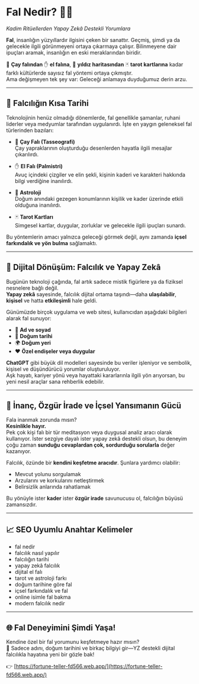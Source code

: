 # Fal Nedir? 🔮✨  
*Kadim Ritüellerden Yapay Zekâ Destekli Yorumlara*

**Fal**, insanlığın yüzyıllardır ilgisini çeken bir sanattır. Geçmiş, şimdi ya da gelecekle ilgili görünmeyeni ortaya çıkarmaya çalışır. Bilinmeyene dair ipuçları aramak, insanlığın en eski meraklarından biridir.

🍵 **Çay falından** ✋ **el falına**, 🌌 **yıldız haritasından** 🃏 **tarot kartlarına** kadar farklı kültürlerde sayısız fal yöntemi ortaya çıkmıştır.  
Ama değişmeyen tek şey var: Geleceği anlamaya duyduğumuz derin arzu.

---

## 🌿 Falcılığın Kısa Tarihi

Teknolojinin henüz olmadığı dönemlerde, fal genellikle şamanlar, ruhani liderler veya medyumlar tarafından uygulanırdı. İşte en yaygın geleneksel fal türlerinden bazıları:

- 🍵 **Çay Falı (Tasseografi)**  
  Çay yapraklarının oluşturduğu desenlerden hayatla ilgili mesajlar çıkarılırdı.

- ✋ **El Falı (Palmistri)**  
  Avuç içindeki çizgiler ve elin şekli, kişinin kaderi ve karakteri hakkında bilgi verdiğine inanılırdı.

- 🌌 **Astroloji**  
  Doğum anındaki gezegen konumlarının kişilik ve kader üzerinde etkili olduğuna inanılırdı.

- 🃏 **Tarot Kartları**  
  Simgesel kartlar, duygular, zorluklar ve gelecekle ilgili ipuçları sunardı.

Bu yöntemlerin amacı yalnızca geleceği görmek değil, aynı zamanda **içsel farkındalık ve yön bulma** sağlamaktı.

---

## 🤖 Dijital Dönüşüm: Falcılık ve Yapay Zekâ

Bugünün teknoloji çağında, fal artık sadece mistik figürlere ya da fiziksel nesnelere bağlı değil.  
**Yapay zekâ** sayesinde, falcılık dijital ortama taşındı—daha **ulaşılabilir**, **kişisel** ve hatta **etkileşimli** hale geldi.

Günümüzde birçok uygulama ve web sitesi, kullanıcıdan aşağıdaki bilgileri alarak fal sunuyor:

- 🧑 **Ad ve soyad**
- 🎂 **Doğum tarihi**
- 🌍 **Doğum yeri**
- ❤️ **Özel endişeler veya duygular**

**ChatGPT** gibi büyük dil modelleri sayesinde bu veriler işleniyor ve sembolik, kişisel ve düşündürücü yorumlar oluşturuluyor.  
Aşk hayatı, kariyer yönü veya hayattaki kararlarınla ilgili yön arıyorsan, bu yeni nesil araçlar sana rehberlik edebilir.

---

## 🧘 İnanç, Özgür İrade ve İçsel Yansımanın Gücü

Fala inanmak zorunda mısın?  
**Kesinlikle hayır.**  
Pek çok kişi falı bir tür meditasyon veya duygusal analiz aracı olarak kullanıyor. İster sezgiye dayalı ister yapay zekâ destekli olsun, bu deneyim çoğu zaman **sunduğu cevaplardan çok, sordurduğu sorularla** değer kazanıyor.

Falcılık, özünde bir **kendini keşfetme aracıdır**. Şunlara yardımcı olabilir:

- Mevcut yolunu sorgulamak  
- Arzularını ve korkularını netleştirmek  
- Belirsizlik anlarında rahatlamak

Bu yönüyle ister **kader** ister **özgür irade** savunucusu ol, falcılığın büyüsü zamansızdır.

---

## 📈 SEO Uyumlu Anahtar Kelimeler

- fal nedir  
- falcılık nasıl yapılır  
- falcılığın tarihi  
- yapay zekâ falcılık  
- dijital el falı  
- tarot ve astroloji farkı  
- doğum tarihine göre fal  
- içsel farkındalık ve fal  
- online isimle fal bakma  
- modern falcılık nedir  

---

## 🌐 Fal Deneyimini Şimdi Yaşa!

Kendine özel bir fal yorumunu keşfetmeye hazır mısın?  
🎯 Sadece adını, doğum tarihini ve birkaç bilgiyi gir—YZ destekli dijital falcılıkla hayatına yeni bir gözle bak!

👉 [https://fortune-teller-fd566.web.app/](https://fortune-teller-fd566.web.app/)
